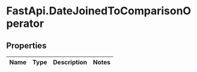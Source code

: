# FastApi.DateJoinedToComparisonOperator

## Properties
Name | Type | Description | Notes
------------ | ------------- | ------------- | -------------
